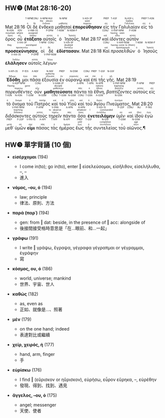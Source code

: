 ## HW❾ (Mat 28:16-20)

<rt>Mat 28:16</rt> <RUBY><ruby><ruby>Οἱ<rt>ὁ</rt></ruby><rt><font color='white'>-</font></rt></ruby><rt>T-NPM</rt></RUBY> <RUBY><ruby><ruby>δὲ<rt>δέ</rt></ruby><rt><font color='white'>And</font></rt></ruby><rt>CONJ</rt></RUBY> <RUBY><ruby><ruby>ἕνδεκα<rt>ἕνδεκα</rt></ruby><rt>the eleven</rt></ruby><rt>A-NPM-NUI</rt></RUBY> <RUBY><ruby><ruby>μαθηταὶ<rt>μαθητής</rt></ruby><rt><font color='white'>disciples</font></rt></ruby><rt>N-NPM</rt></RUBY> <RUBY><ruby><ruby><strong>ἐπορεύθησαν</strong><rt>πορεύω</rt></ruby><rt>went</rt></ruby><rt>V-AOI-3P</rt></RUBY> <RUBY><ruby><ruby>εἰς<rt>εἰς</rt></ruby><rt><font color='white'>into</font></rt></ruby><rt>PREP</rt></RUBY> <RUBY><ruby><ruby>τὴν<rt>ὁ</rt></ruby><rt><font color='white'>-</font></rt></ruby><rt>T-ASF</rt></RUBY> <RUBY><ruby><ruby>Γαλιλαίαν<rt>Γαλιλαία</rt></ruby><rt>Galilee</rt></ruby><rt>N-ASF-L</rt></RUBY> <RUBY><ruby><ruby>εἰς<rt>εἰς</rt></ruby><rt><font color='white'>to</font></rt></ruby><rt>PREP</rt></RUBY> <RUBY><ruby><ruby>τὸ<rt>ὁ</rt></ruby><rt><font color='white'>the</font></rt></ruby><rt>T-ASN</rt></RUBY> <RUBY><ruby><ruby>ὄρος<rt>ὄρος</rt></ruby><rt>mountain</rt></ruby><rt>N-ASN</rt></RUBY> <RUBY><ruby><ruby>οὗ<rt>οὗ</rt></ruby><rt>where</rt></ruby><rt>ADV</rt></RUBY> <RUBY><ruby><ruby><strong>ἐτάξατο</strong><rt>τάσσω</rt></ruby><rt>assigned</rt></ruby><rt>V-AMI-3S</rt></RUBY> <RUBY><ruby><ruby>αὐτοῖς<rt>αὐτός</rt></ruby><rt><font color='white'>them</font></rt></ruby><rt>P-DPM</rt></RUBY> <RUBY><ruby><ruby>ὁ<rt>ὁ</rt></ruby><rt><font color='white'>-</font></rt></ruby><rt>T-NSM</rt></RUBY> <RUBY><ruby><ruby>Ἰησοῦς,<rt>Ἰησοῦς</rt></ruby><rt><font color='white'>Jesus</font></rt></ruby><rt>N-NSM-P</rt></RUBY> <rt>Mat 28:17</rt> <RUBY><ruby><ruby>καὶ<rt>καί</rt></ruby><rt><font color='white'>And</font></rt></ruby><rt>CONJ</rt></RUBY> <RUBY><ruby><ruby><em>ἰδόντες</em><rt>εἴδω</rt></ruby><rt>having seen</rt></ruby><rt>V-AAP-NPM</rt></RUBY> <RUBY><ruby><ruby>αὐτὸν<rt>αὐτός</rt></ruby><rt><font color='white'>Him</font></rt></ruby><rt>P-ASM</rt></RUBY> <RUBY><ruby><ruby><strong>προσεκύνησαν,</strong><rt>προσκυνέω</rt></ruby><rt>they worshiped</rt></ruby><rt>V-AAI-3P</rt></RUBY> <RUBY><ruby><ruby>οἱ<rt>ὁ</rt></ruby><rt><font color='white'>some</font></rt></ruby><rt>T-NPM</rt></RUBY> <RUBY><ruby><ruby>δὲ<rt>δέ</rt></ruby><rt><font color='white'>however</font></rt></ruby><rt>CONJ</rt></RUBY> <RUBY><ruby><ruby><strong>ἐδίστασαν.</strong><rt>διστάζω</rt></ruby><rt>doubted</rt></ruby><rt>V-AAI-3P</rt></RUBY> <rt>Mat 28:18</rt> <RUBY><ruby><ruby>Καὶ<rt>καί</rt></ruby><rt><font color='white'>And</font></rt></ruby><rt>CONJ</rt></RUBY> <RUBY><ruby><ruby><em>προσελθὼν</em><rt>προσέρχομαι</rt></ruby><rt>having come to [them]</rt></ruby><rt>V-AAP-NSM</rt></RUBY> <RUBY><ruby><ruby>ὁ<rt>ὁ</rt></ruby><rt><font color='white'>-</font></rt></ruby><rt>T-NSM</rt></RUBY> <RUBY><ruby><ruby>Ἰησοῦς<rt>Ἰησοῦς</rt></ruby><rt><font color='white'>Jesus</font></rt></ruby><rt>N-NSM-P</rt></RUBY> <RUBY><ruby><ruby><strong>ἐλάλησεν</strong><rt>λαλέω</rt></ruby><rt><font color='white'>spoke</font></rt></ruby><rt>V-AAI-3S</rt></RUBY> <RUBY><ruby><ruby>αὐτοῖς<rt>αὐτός</rt></ruby><rt><font color='white'>to them</font></rt></ruby><rt>P-DPM</rt></RUBY> <RUBY><ruby><ruby><em>λέγων·</em><rt>λέγω</rt></ruby><rt><font color='white'>saying</font></rt></ruby><rt>V-PAP-NSM</rt></RUBY></br></br> <RUBY><ruby><ruby><strong>Ἐδόθη</strong><rt>δίδωμι</rt></ruby><rt><font color='white'>Has been given</font></rt></ruby><rt>V-API-3S</rt></RUBY> <RUBY><ruby><ruby>μοι<rt>ἐγώ</rt></ruby><rt><font color='white'>to Me</font></rt></ruby><rt>P-1DS</rt></RUBY> <RUBY><ruby><ruby>πᾶσα<rt>πᾶς</rt></ruby><rt><font color='white'>all</font></rt></ruby><rt>A-NSF</rt></RUBY> <RUBY><ruby><ruby>ἐξουσία<rt>ἐξουσία</rt></ruby><rt>authority</rt></ruby><rt>N-NSF</rt></RUBY> <RUBY><ruby><ruby>ἐν<rt>ἐν</rt></ruby><rt><font color='white'>in</font></rt></ruby><rt>PREP</rt></RUBY> <RUBY><ruby><ruby>οὐρανῷ<rt>οὐρανός</rt></ruby><rt><font color='white'>heaven</font></rt></ruby><rt>N-DSM</rt></RUBY> <RUBY><ruby><ruby>καὶ<rt>καί</rt></ruby><rt><font color='white'>and</font></rt></ruby><rt>CONJ</rt></RUBY> <RUBY><ruby><ruby>ἐπὶ<rt>ἐπί</rt></ruby><rt><font color='white'>on</font></rt></ruby><rt>PREP</rt></RUBY> <RUBY><ruby><ruby>τῆς<rt>ὁ</rt></ruby><rt><font color='white'>the</font></rt></ruby><rt>T-GSF</rt></RUBY> <RUBY><ruby><ruby>γῆς.<rt>γῆ</rt></ruby><rt><font color='white'>earth</font></rt></ruby><rt>N-GSF</rt></RUBY> <rt>Mat 28:19</rt> <RUBY><ruby><ruby><em>πορευθέντες</em><rt>πορεύω</rt></ruby><rt>Having gone</rt></ruby><rt>V-AOP-NPM</rt></RUBY> <RUBY><ruby><ruby>οὖν<rt>οὖν</rt></ruby><rt><font color='white'>therefore</font></rt></ruby><rt>CONJ</rt></RUBY> <RUBY><ruby><ruby><strong>μαθητεύσατε</strong><rt>μαθητεύω</rt></ruby><rt>disciple</rt></ruby><rt>V-AAM-2P</rt></RUBY> <RUBY><ruby><ruby>πάντα<rt>πᾶς</rt></ruby><rt><font color='white'>all</font></rt></ruby><rt>A-APN</rt></RUBY> <RUBY><ruby><ruby>τὰ<rt>ὁ</rt></ruby><rt><font color='white'>the</font></rt></ruby><rt>T-APN</rt></RUBY> <RUBY><ruby><ruby>ἔθνη,<rt>ἔθνος</rt></ruby><rt>nations</rt></ruby><rt>N-APN</rt></RUBY> <RUBY><ruby><ruby><em>βαπτίζοντες</em><rt>βαπτίζω</rt></ruby><rt>baptizing</rt></ruby><rt>V-PAP-NPM</rt></RUBY> <RUBY><ruby><ruby>αὐτοὺς<rt>αὐτός</rt></ruby><rt><font color='white'>them</font></rt></ruby><rt>P-APM</rt></RUBY> <RUBY><ruby><ruby>εἰς<rt>εἰς</rt></ruby><rt><font color='white'>in</font></rt></ruby><rt>PREP</rt></RUBY> <RUBY><ruby><ruby>τὸ<rt>ὁ</rt></ruby><rt><font color='white'>the</font></rt></ruby><rt>T-ASN</rt></RUBY> <RUBY><ruby><ruby>ὄνομα<rt>ὄνομα</rt></ruby><rt><font color='white'>name</font></rt></ruby><rt>N-ASN</rt></RUBY> <RUBY><ruby><ruby>τοῦ<rt>ὁ</rt></ruby><rt><font color='white'>of the</font></rt></ruby><rt>T-GSM</rt></RUBY> <RUBY><ruby><ruby>Πατρὸς<rt>πατήρ</rt></ruby><rt><font color='white'>Father</font></rt></ruby><rt>N-GSM</rt></RUBY> <RUBY><ruby><ruby>καὶ<rt>καί</rt></ruby><rt><font color='white'>and</font></rt></ruby><rt>CONJ</rt></RUBY> <RUBY><ruby><ruby>τοῦ<rt>ὁ</rt></ruby><rt><font color='white'>of the</font></rt></ruby><rt>T-GSM</rt></RUBY> <RUBY><ruby><ruby>Υἱοῦ<rt>υἱός</rt></ruby><rt><font color='white'>Son</font></rt></ruby><rt>N-GSM</rt></RUBY> <RUBY><ruby><ruby>καὶ<rt>καί</rt></ruby><rt><font color='white'>and</font></rt></ruby><rt>CONJ</rt></RUBY> <RUBY><ruby><ruby>τοῦ<rt>ὁ</rt></ruby><rt><font color='white'>of the</font></rt></ruby><rt>T-GSN</rt></RUBY> <RUBY><ruby><ruby>Ἁγίου<rt>ἅγιος</rt></ruby><rt><font color='white'>Holy</font></rt></ruby><rt>A-GSN</rt></RUBY> <RUBY><ruby><ruby>Πνεύματος,<rt>πνεῦμα</rt></ruby><rt><font color='white'>Spirit</font></rt></ruby><rt>N-GSN</rt></RUBY> <rt>Mat 28:20</rt> <RUBY><ruby><ruby><em>διδάσκοντες</em><rt>διδάσκω</rt></ruby><rt>teaching</rt></ruby><rt>V-PAP-NPM</rt></RUBY> <RUBY><ruby><ruby>αὐτοὺς<rt>αὐτός</rt></ruby><rt><font color='white'>them</font></rt></ruby><rt>P-APM</rt></RUBY> <RUBY><ruby><ruby><em>τηρεῖν</em><rt>τηρέω</rt></ruby><rt>to observe</rt></ruby><rt>V-PAN</rt></RUBY> <RUBY><ruby><ruby>πάντα<rt>πᾶς</rt></ruby><rt><font color='white'>all things</font></rt></ruby><rt>A-APN</rt></RUBY> <RUBY><ruby><ruby>ὅσα<rt>ὅσος</rt></ruby><rt>whatever</rt></ruby><rt>K-APN</rt></RUBY> <RUBY><ruby><ruby><strong>ἐνετειλάμην</strong><rt>ἐντέλλω</rt></ruby><rt>I commanded</rt></ruby><rt>V-ADI-1S</rt></RUBY> <RUBY><ruby><ruby>ὑμῖν·<rt>σύ</rt></ruby><rt><font color='white'>you</font></rt></ruby><rt>P-2DP</rt></RUBY> <RUBY><ruby><ruby>καὶ<rt>καί</rt></ruby><rt><font color='white'>And</font></rt></ruby><rt>CONJ</rt></RUBY> <RUBY><ruby><ruby>ἰδοὺ<rt>ἰδού</rt></ruby><rt><font color='white'>behold</font></rt></ruby><rt>INJ</rt></RUBY> <RUBY><ruby><ruby>ἐγὼ<rt>ἐγώ</rt></ruby><rt><font color='white'>I</font></rt></ruby><rt>P-1NS</rt></RUBY> <RUBY><ruby><ruby>μεθ᾽<rt>μετά</rt></ruby><rt><font color='white'>with</font></rt></ruby><rt>PREP</rt></RUBY> <RUBY><ruby><ruby>ὑμῶν<rt>σύ</rt></ruby><rt><font color='white'>you</font></rt></ruby><rt>P-2GP</rt></RUBY> <RUBY><ruby><ruby><strong>εἰμι</strong><rt>εἰμί</rt></ruby><rt><font color='white'>am</font></rt></ruby><rt>V-PAI-1S</rt></RUBY> <RUBY><ruby><ruby>πάσας<rt>πᾶς</rt></ruby><rt><font color='white'>all</font></rt></ruby><rt>A-APF</rt></RUBY> <RUBY><ruby><ruby>τὰς<rt>ὁ</rt></ruby><rt><font color='white'>the</font></rt></ruby><rt>T-APF</rt></RUBY> <RUBY><ruby><ruby>ἡμέρας<rt>ἡμέρα</rt></ruby><rt><font color='white'>days</font></rt></ruby><rt>N-APF</rt></RUBY> <RUBY><ruby><ruby>ἕως<rt>ἕως</rt></ruby><rt>until</rt></ruby><rt>PREP</rt></RUBY> <RUBY><ruby><ruby>τῆς<rt>ὁ</rt></ruby><rt><font color='white'>the</font></rt></ruby><rt>T-GSF</rt></RUBY> <RUBY><ruby><ruby>συντελείας<rt>συντέλεια</rt></ruby><rt>completion</rt></ruby><rt>N-GSF</rt></RUBY> <RUBY><ruby><ruby>τοῦ<rt>ὁ</rt></ruby><rt><font color='white'>of the</font></rt></ruby><rt>T-GSM</rt></RUBY> <RUBY><ruby><ruby>αἰῶνος.¶<rt>αἰών</rt></ruby><rt>age</rt></ruby><rt>N-GSM</rt></RUBY>

<div style='page-break-after: always;'></div>

## HW❾ 單字背誦 (10 個)

- **εἰσέρχομαι** (194)
	- I come in(to); go in(to), enter ‖ εἰσελεύσομαι, εἰσῆλθον, εἰσελήλυθα, –, –
	- 進入

- **νόμος, –ου, ὁ** (194)
	- law; principle
	- 律法、原則、方法

- **παρά (παρ᾿)** (194)
	- gen: from ‖ dat: beside, in the presence of ‖ acc: alongside of
	- 後接間接受格時意思是「在...眼前、和...一起」

- **γράφω** (191)
	- I write ‖ γράψω, ἔγραψα, γέγραφα γέγραπμαι or γέγραμμαι, ἐγράφην
	- 寫

- **κόσμος, ου, ὁ** (186)
	- world, universe; mankind
	- 世界、宇宙、世人

- **καθώς** (182)
	- as, even as
	- 正如、就像是...、照著

- **μέν** (179)
	- on the one hand; indeed
	- 表達對比或繼續

- **χείρ, χειρός, ἡ** (177)
	- hand, arm, finger
	- 手

- **εὑρίσκω** (176)
	- I find ‖ (εὕρισκον or ηὕρισκον), εὑρήσω, εὗρον εὕρηκα, –, εὑρέθην
	- 發現、得到、找到、遇見

- **ἄγγελος, –ου, ὁ** (175)
	- angel; messenger
	- 天使、使者